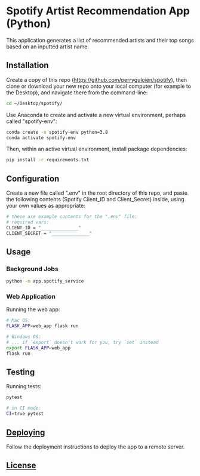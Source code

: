 # Spotify Artist Recommendation App (Python)

This application generates a list of recommended artists and their top songs based on an inputted artist name.

## Installation

Create a copy of this repo (https://github.com/perryguloien/spotify), then clone or download your new repo onto your local computer (for example to the Desktop), and navigate there from the command-line:

```sh
cd ~/Desktop/spotify/
```

Use Anaconda to create and activate a new virtual environment, perhaps called "spotify-env":

```sh
conda create -n spotify-env python=3.8
conda activate spotify-env
```

Then, within an active virtual environment, install package dependencies:

```sh
pip install -r requirements.txt
```

## Configuration

Create a new file called ".env" in the root directory of this repo, and paste the following contents (Spotify Client_ID and Client_Secret) inside, using your own values as appropriate:

```sh
# these are example contents for the ".env" file:
# required vars:
CLIENT_ID = "______________"
CLIENT_SECRET = "______________"
```

## Usage

### Background Jobs
```sh
python -m app.spotify_service
```

### Web Application

Running the web app:

```sh
# Mac OS:
FLASK_APP=web_app flask run

# Windows OS:
# ... if `export` doesn't work for you, try `set` instead
export FLASK_APP=web_app
flask run
```

## Testing

Running tests:

```sh
pytest

# in CI mode:
CI=true pytest
```

## [Deploying](/DEPLOYING.md)

Follow the deployment instructions to deploy the app to a remote server.

## [License](/LICENSE.md)

